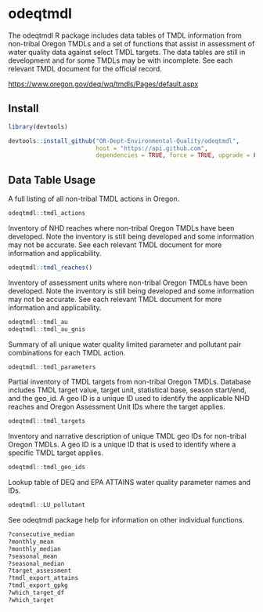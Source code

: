 # odeqtmdl

The odeqtmdl R package includes data tables of TMDL information from non-tribal 
Oregon TMDLs and a set of functions that assist in assessment of water quality 
data against select TMDL targets. The data tables are still in development and 
for some TMDLs may be with incomplete. See each relevant TMDL document 
for the official record.

https://www.oregon.gov/deq/wq/tmdls/Pages/default.aspx

## Install

```R
library(devtools)

devtools::install_github("OR-Dept-Environmental-Quality/odeqtmdl",
                         host = "https://api.github.com",
                         dependencies = TRUE, force = TRUE, upgrade = FALSE)
```

## Data Table Usage

A full listing of all non-tribal TMDL actions in Oregon.
```R
odeqtmdl::tmdl_actions
```
Inventory of NHD reaches where non-tribal Oregon TMDLs have been developed. 
Note the inventory is still being developed and some information may not be accurate.
See each relevant TMDL document for more information and applicability.
```R
odeqtmdl::tmdl_reaches()
```

Inventory of assessment units where non-tribal Oregon TMDLs have been developed. 
Note the inventory is still being developed and some information may not be accurate.
See each relevant TMDL document for more information and applicability.
```R
odeqtmdl::tmdl_au
odeqtmdl::tmdl_au_gnis
```

Summary of all unique water quality limited parameter and pollutant pair 
combinations for each TMDL action.
```R
odeqtmdl::tmdl_parameters
```

Partial inventory of TMDL targets from non-tribal Oregon TMDLs. Database includes 
TMDL target value, target unit, statistical base, season start/end, and the 
geo_id. A geo ID is a unique ID used to identify the applicable NHD 
reaches and Oregon Assessment Unit IDs where the target applies.
```R
odeqtmdl::tmdl_targets
```

Inventory and narrative description of unique TMDL geo IDs for non-tribal 
Oregon TMDLs. A geo ID is a unique ID that is used to identify where a 
specific TMDL target applies.
```R
odeqtmdl::tmdl_geo_ids
```

Lookup table of DEQ and EPA ATTAINS water quality parameter names and IDs.
```R
odeqtmdl::LU_pollutant
```

See odeqtmdl package help for information on other individual functions.
```R
?consecutive_median
?monthly_mean
?monthly_median
?seasonal_mean
?seasonal_median
?target_assessment
?tmdl_export_attains
?tmdl_export_gpkg
?which_target_df
?which_target
```
